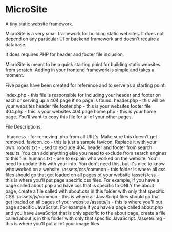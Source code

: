 MicroSite
=========

A tiny static website framework.

MicroSite is a very small framework for building static websites.  It does not depend on any particular UI or backend framework and doesn't require a database.

It does requires PHP for header and footer file inclusion.

MicroSite is meant to be a quick starting point for building static websites from scratch.  Adding in your frontend framework is simple and takes a moment.

Five pages have been created for reference and to serve as a starting point:

index.php - this file is responsible for including your header and footer on each or serving up a 404 page if no page is found.
header.php - this will be your websites header file
footer.php - this is your websites footer file
404.php - this is your websites 404 page
home.php - this is your home page.  You'll want to copy this file for all of your other pages.

File Descriptions:

.htaccess - for removing .php from all URL's.  Make sure this doesn't get removed.
favicon.ico - this is just a sample favicon.  Replace it with your own.
robots.txt - used to exclude 404, header and footer from search results.  You can add anything else you need to exclude from search engines to this file.
humans.txt - use to explain who worked on the website.  You'll need to update this with your info.  You don't need this, but it's nice to know who worked on a website.
/assets/css/common - this folder is where all css files should go that get loaded on all pages of your website
/assets/css - this is where you'll put page specific css files.  For example, if you have a page called about.php and have css that is specific to ONLY the about page, create a file called with about.css in this folder with only that specific CSS.
/assets/js/common - this is where all JavaScript files should go that get loaded on all pages of your website
/assets/js - this is where you'll put page specific JavaScript.  For example if you have a page called about.php and you have JavaScript that is only specific to the about page, create a file called about.js in this folder with only that specific JavaScript. 
/assets/img - this is where you'll put all of your image files



